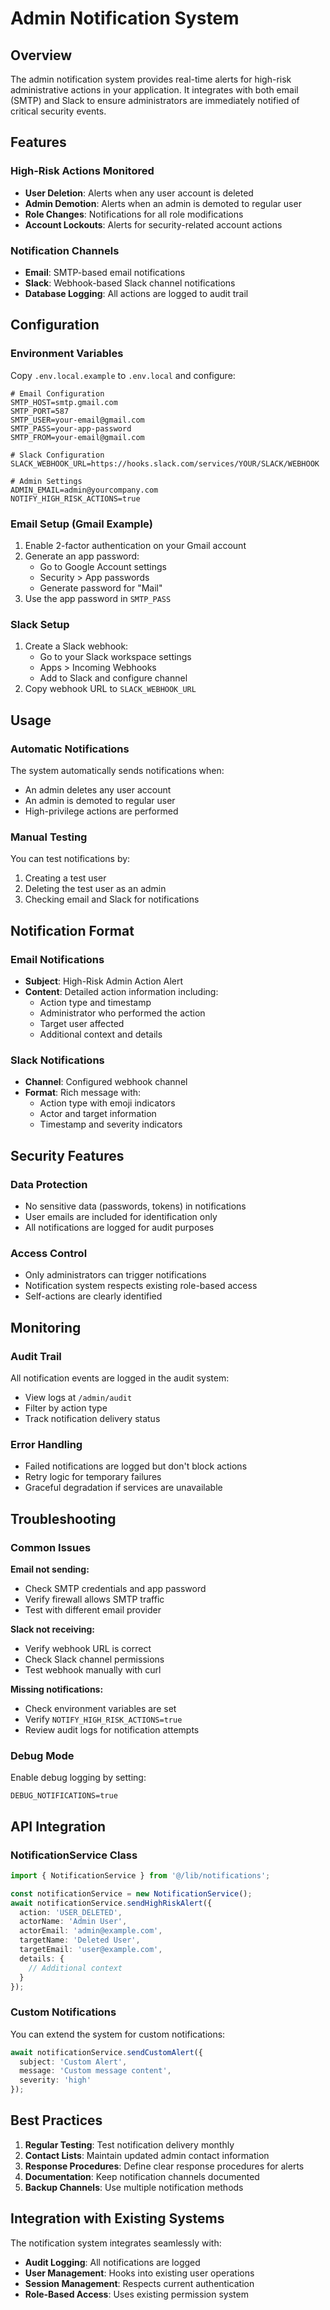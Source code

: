 # Admin Notification System

## Overview
The admin notification system provides real-time alerts for high-risk administrative actions in your application. It integrates with both email (SMTP) and Slack to ensure administrators are immediately notified of critical security events.

## Features

### High-Risk Actions Monitored
- **User Deletion**: Alerts when any user account is deleted
- **Admin Demotion**: Alerts when an admin is demoted to regular user
- **Role Changes**: Notifications for all role modifications
- **Account Lockouts**: Alerts for security-related account actions

### Notification Channels
- **Email**: SMTP-based email notifications
- **Slack**: Webhook-based Slack channel notifications
- **Database Logging**: All actions are logged to audit trail

## Configuration

### Environment Variables
Copy `.env.local.example` to `.env.local` and configure:

```env
# Email Configuration
SMTP_HOST=smtp.gmail.com
SMTP_PORT=587
SMTP_USER=your-email@gmail.com
SMTP_PASS=your-app-password
SMTP_FROM=your-email@gmail.com

# Slack Configuration
SLACK_WEBHOOK_URL=https://hooks.slack.com/services/YOUR/SLACK/WEBHOOK

# Admin Settings
ADMIN_EMAIL=admin@yourcompany.com
NOTIFY_HIGH_RISK_ACTIONS=true
```

### Email Setup (Gmail Example)
1. Enable 2-factor authentication on your Gmail account
2. Generate an app password:
   - Go to Google Account settings
   - Security > App passwords
   - Generate password for "Mail"
3. Use the app password in `SMTP_PASS`

### Slack Setup
1. Create a Slack webhook:
   - Go to your Slack workspace settings
   - Apps > Incoming Webhooks
   - Add to Slack and configure channel
2. Copy webhook URL to `SLACK_WEBHOOK_URL`

## Usage

### Automatic Notifications
The system automatically sends notifications when:
- An admin deletes any user account
- An admin is demoted to regular user
- High-privilege actions are performed

### Manual Testing
You can test notifications by:
1. Creating a test user
2. Deleting the test user as an admin
3. Checking email and Slack for notifications

## Notification Format

### Email Notifications
- **Subject**: High-Risk Admin Action Alert
- **Content**: Detailed action information including:
  - Action type and timestamp
  - Administrator who performed the action
  - Target user affected
  - Additional context and details

### Slack Notifications
- **Channel**: Configured webhook channel
- **Format**: Rich message with:
  - Action type with emoji indicators
  - Actor and target information
  - Timestamp and severity indicators

## Security Features

### Data Protection
- No sensitive data (passwords, tokens) in notifications
- User emails are included for identification only
- All notifications are logged for audit purposes

### Access Control
- Only administrators can trigger notifications
- Notification system respects existing role-based access
- Self-actions are clearly identified

## Monitoring

### Audit Trail
All notification events are logged in the audit system:
- View logs at `/admin/audit`
- Filter by action type
- Track notification delivery status

### Error Handling
- Failed notifications are logged but don't block actions
- Retry logic for temporary failures
- Graceful degradation if services are unavailable

## Troubleshooting

### Common Issues

**Email not sending:**
- Check SMTP credentials and app password
- Verify firewall allows SMTP traffic
- Test with different email provider

**Slack not receiving:**
- Verify webhook URL is correct
- Check Slack channel permissions
- Test webhook manually with curl

**Missing notifications:**
- Check environment variables are set
- Verify `NOTIFY_HIGH_RISK_ACTIONS=true`
- Review audit logs for notification attempts

### Debug Mode
Enable debug logging by setting:
```env
DEBUG_NOTIFICATIONS=true
```

## API Integration

### NotificationService Class
```typescript
import { NotificationService } from '@/lib/notifications';

const notificationService = new NotificationService();
await notificationService.sendHighRiskAlert({
  action: 'USER_DELETED',
  actorName: 'Admin User',
  actorEmail: 'admin@example.com',
  targetName: 'Deleted User',
  targetEmail: 'user@example.com',
  details: {
    // Additional context
  }
});
```

### Custom Notifications
You can extend the system for custom notifications:
```typescript
await notificationService.sendCustomAlert({
  subject: 'Custom Alert',
  message: 'Custom message content',
  severity: 'high'
});
```

## Best Practices

1. **Regular Testing**: Test notification delivery monthly
2. **Contact Lists**: Maintain updated admin contact information
3. **Response Procedures**: Define clear response procedures for alerts
4. **Documentation**: Keep notification channels documented
5. **Backup Channels**: Use multiple notification methods

## Integration with Existing Systems

The notification system integrates seamlessly with:
- **Audit Logging**: All notifications are logged
- **User Management**: Hooks into existing user operations
- **Session Management**: Respects current authentication
- **Role-Based Access**: Uses existing permission system
